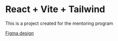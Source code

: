 # React + Vite + Tailwind

This is a project created for the mentoring program

[Figma design](https://www.figma.com/file/QAy9wkEw6SdexJR8Bqi28o/Digens---Digital-Agency-Figma-UI-Template?node-id=755%3A3841&mode=dev)
